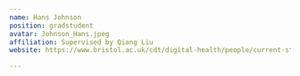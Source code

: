 ```yaml
---
name: Hans Johnson 
position: gradstudent 
avatar: Johnson_Hans.jpeg
affiliation: Supervised by Qiang Liu
website: https://www.bristol.ac.uk/cdt/digital-health/people/current-students/dr-hans-johnson/

---
```

